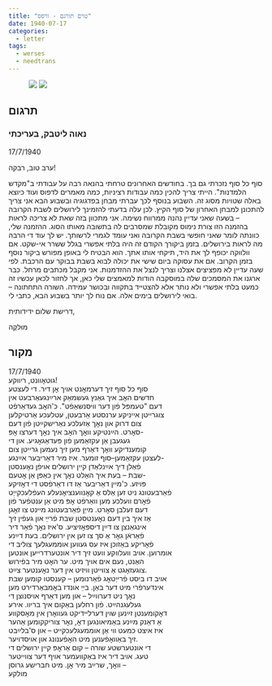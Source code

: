 ```yaml
---
title: "טרם תורגם - ורסס"
date: 1940-07-17
categories:
  - letter
tags:
  - werses
  - needtrans
---
```



<figure class="half">
    <a  href="/pupko-papers/assets/images/1940-07-17-werses-p1.jpg">
    <img src="/pupko-papers/assets/images/1940-07-17-werses-p1.jpg"></a>
    <a  href="/pupko-papers/assets/images/1940-07-17-werses-p2.jpg">
    <img src="/pupko-papers/assets/images/1940-07-17-werses-p2.jpg"></a>
</figure>

## תרגום
### נאוה ליטבק, בעריכתי

17/7/1940

ערב טוב, רבקה!

סוף כל סוף נזכרתי גם בך. בחודשים האחרונים טרחתי בהנאה רבה על עבודתי ב"מקדש
הלמדנות". הייתי צריך להכין כמה עבודות רציניות, כמה מאמרים לדפוס ועוד כיוצא באלה שטויות
מסוג זה. השבוע בנוסף לכך עברתי מבחן בפדגוגיה ובשבוע הבא אני צריך להתכונן למבחן האחרון
של סוף הקיץ. לכן עלה בדעתי להזמינך לירושלים לשבת הקרובה – בשעה שאני עדיין נהנה
ממרווח נשימה. אני מתכוון בזה שאת לא צריכה לראות בהזמנה הזו צורת נימוס מקובלת שמסרבים
לה בתשובה מאותו הסוג. ההזמנה שלי, כוונתה לומר שאני חופשי בשבת הקרובה ואני עומד לגמרי
לרשותך. יש לך עוד די הרבה מה לראות בירושלים. בזמן ביקורך הקודם זה היה בלתי אפשרי בגלל
ששרר אי-שקט. אם וולווקה יכופף לך את היד, תיקחי אותו אתך. הוא הבטיח לי
באופן מפורש ביקור נוסף בזמן הקרוב.
אם את עסוקה ביום שישי את יכולה לבוא בשבת בבוקר עם הרכבת. לפי שעה עדיין לא מפציצים
אצלנו וצריך לנצל את ההזדמנות.
אני מקבל מכתבים מרחל. כבר ארגנו את המסמכים שלה במוסקבה הודות למאמצים שלי כאן, אך
לחזור לכאן עכשיו זה כמעט בלתי אפשרי ולא נותר אלא להצטייד בתקווה ובכושר עמידה.
השורה התחתונה – בואי לירושלים בימים אלה. אם נוח לך יותר בשבוע הבא, כתבי לי.

דרישת שלום ידידותית,

מוּלקֶה

## מקור

17/7/1940  
גוטאׇוונט, ריווקע!  
סוף כל סוף זיך דערמאׇנט אויך אׇן דיר. די לעצטע  
חדשים האׇב איך גאַנץ געשמאַק ארײַנגעאַרבעט אין  
דעם "טעמפּל פֿון דער וויסנשאַפֿט". כ'האׇב געדאַרפֿט  
צוגרייטן אייניקע ערנסטע אַרבעטן, עטלעכע אַרטיקלען  
צום דרוק און נאׇך אַזעלכע נאַרישקײַטן פֿון דעם  
סאׇרט. הײַנטיקע וואׇך האׇב איך נאׇך דערצו אׇפּ-  
געגעבן אַן עקזאַמען פֿון פּעדאַגאׇגיע. און די  
קומענדיקע וואׇך דאַרף מען זיך נעמען גרייטן צום  
לעצטן עקזאַמען–סוף זומער. איז מיר דאַריבער אײַנגע-  
פֿאַלן דיך אײַנלאַדן קיין ירושלים אויפֿן נאׇענסטן  
שבּת – בעת איך האַלט נאׇך אין כאַפּן אַן אׇטעם-  
פּויזע. כ'מיין דאַריבער אַז דו דאַרפֿסט די דאׇזיקע  
פֿאַרבעטונג ניט זען אַלס אַ קאׇנווענציאׇנעלע העפֿלעכקייַט  
פֿאׇרם וועלכע מען וואַרפֿט אׇפּ מיט אַן ענטפֿער פֿון  
דעם זעלבן סאׇרט. מייַן פֿאַרבעטונג מיינט צו זאׇגן  
אַז איך בין דעם נאׇענטסטן שבּת פֿרײַ און געפֿין זיך  
אינגאַנצן צו דײַן דיספּאׇזיציע. ס'איז נאׇך פֿאַר דיר  
פֿאַראֿן גאׇר אַ סך צו זען אין ירושלים. בעת דײַנע  
פֿאׇריקע באַזוכן איז עס געווען אוממעגלעך צוליב די  
אומרוען. אויב וועלווקע וועט זיך דיר אונטערדרייען אונטען  
האַנט, נעם אים אויך מיט. ער האׇט מיר בפֿירוש  
צוגעזאׇגט אַ צווייטן וויזיט אין דער נאׇענטער צײַט.  
אויב דו ביסט פֿרייַטאׇג פֿאַרנומען – קענסטו קומען שבּת  
אינדערפֿרי מיט דער באַן. בײַ אונדז באׇמבאַרדירט מען  
נאׇך ניט דערווײַל – און מען דאַרף אויסנוצן די  
געלעגנהײַט. פֿון רחלען באַקום איך בריוו. אירע  
דאׇקומענטן זײַנען שוין דערליידיקט געוואׇרן אין מאׇסקווע  
אַ דאַנק מײַנע באַמיאונגען דאׇ, נאׇר צוריקקומען אַהער  
איז איצט כמעט ווי אַן אוממעגלעכקייט – און ס'בלײַבט  
זיך באַוואׇפֿענען מיט האׇפֿענונג און אויסדויער.  
די אונטערשטע שורה – קום אַראׇפּ קיין ירושלים די  
טעג. אויב דיר איז באַקוועמער אויף דער צווייטער  
וואׇך, שרײַב מיר אׇן. מיט חברישע גרוסן –  
מולקע  
